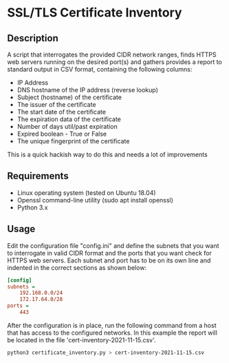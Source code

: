 # SSL/TLS Certificate Inventory 

## Description 

A script that interrogates the provided CIDR network ranges, finds HTTPS web servers running on the desired port(s) and gathers provides a report to standard output in CSV format, containing the following columns:
- IP Address
- DNS hostname of the IP address (reverse lookup)
- Subject (hostname) of the certificate
- The issuer of the certificate
- The start date of the certificate
- The expiration data of the certificate
- Number of days util/past expiration
- Expired boolean - True or False
- The unique fingerprint of the certificate   

This is a quick hackish way to do this and needs a lot of improvements

## Requirements

- Linux operating system (tested on Ubuntu 18.04)
- Openssl command-line utility (sudo apt install openssl)
- Python 3.x


## Usage

Edit the configuration file "config.ini" and define the subnets that you want to interrogate in valid CIDR format and the ports that you want check for HTTPS web servers. Each subnet and port has to be on its own line and indented in the correct sections as shown below:

```ini
[config]
subnets = 
    192.168.0.0/24
    172.17.64.0/28
ports =
    443
```

After the configuration is in place, run the following command from a host that has access to the configured networks. In this example the report will be located in the file 'cert-inventory-2021-11-15.csv'.

```bash
python3 certificate_inventory.py > cert-inventory-2021-11-15.csv
```

